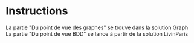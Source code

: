 # Instructions

La partie "Du point de vue des graphes" se trouve dans la solution Graph\
La partie "Du point de vue BDD" se lance à partir de la solution LivinParis
